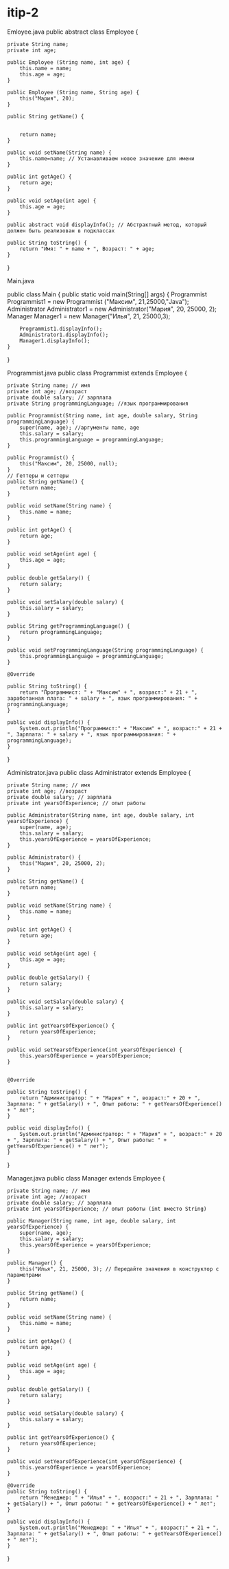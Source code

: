 # itip-2

Emloyee.java
public abstract class Employee {

    private String name;
    private int age;

    public Employee (String name, int age) {
        this.name = name;
        this.age = age;
    }

    public Employee (String name, String age) {
        this("Мария", 20);
    }

    public String getName() {

  
        return name;
    }

    public void setName(String name) {
        this.name=name; // Устанавливаем новое значение для имени
    }

    public int getAge() {
        return age;
    }

    public void setAge(int age) {
        this.age = age;
    }

    public abstract void displayInfo(); // Абстрактный метод, который должен быть реализован в подклассах

    public String toString() {
        return "Имя: " + name + ", Возраст: " + age;
    }

}




Main.java


public class Main {
    public static void main(String[] args) {
        Programmist Programmist1 = new Programmist ("Максим", 21,25000,"Java");
        Administrator Administrator1 = new Administrator("Мария", 20, 25000, 2);
        Manager Manager1 = new Manager("Илья", 21, 25000,3);


        Programmist1.displayInfo();
        Administrator1.displayInfo();
        Manager1.displayInfo();
    }
}



Programmist.java
public class Programmist extends Employee {

    private String name; // имя
    private int age; //возраст
    private double salary; // зарплата
    private String programmingLanguage; //язык программирования

    public Programmist(String name, int age, double salary, String programmingLanguage) {
        super(name, age); //аргументы name, age
        this.salary = salary;
        this.programmingLanguage = programmingLanguage;
    }

    public Programmist() {
        this("Максим", 20, 25000, null);
    }
    // Геттеры и сеттеры
    public String getName() {
        return name;
    }

    public void setName(String name) {
        this.name = name;
    }

    public int getAge() {
        return age;
    }

    public void setAge(int age) {
        this.age = age;
    }

    public double getSalary() {
        return salary;
    }

    public void setSalary(double salary) {
        this.salary = salary;
    }

    public String getProgrammingLanguage() {
        return programmingLanguage;
    }

    public void setProgrammingLanguage(String programmingLanguage) {
        this.programmingLanguage = programmingLanguage;
    }

    @Override

    public String toString() {
        return "Программист: " + "Максим" + ", возраст:" + 21 + ", заработанная плата: " + salary + ", язык программирования: " + programmingLanguage;
    }

    public void displayInfo() {
        System.out.println("Программист:" + "Максим" + ", возраст:" + 21 + ", Зарплата: " + salary + ", язык программирования: " + programmingLanguage);
    }
}



Administrator.java
public class Administrator extends Employee {

    private String name; // имя
    private int age; //возраст
    private double salary; // зарплата
    private int yearsOfExperience; // опыт работы

    public Administrator(String name, int age, double salary, int yearsOfExperience) {
        super(name, age);
        this.salary = salary;
        this.yearsOfExperience = yearsOfExperience;
    }

    public Administrator() {
        this("Мария", 20, 25000, 2);
    }

    public String getName() {
        return name;
    }

    public void setName(String name) {
        this.name = name;
    }

    public int getAge() {
        return age;
    }

    public void setAge(int age) {
        this.age = age;
    }

    public double getSalary() {
        return salary;
    }

    public void setSalary(double salary) {
        this.salary = salary;
    }

    public int getYearsOfExperience() {
        return yearsOfExperience;
    }

    public void setYearsOfExperience(int yearsOfExperience) {
        this.yearsOfExperience = yearsOfExperience;
    }


    @Override

    public String toString() {
        return "Администратор: " + "Мария" + ", возраст:" + 20 + ", Зарплата: " + getSalary() + ", Опыт работы: " + getYearsOfExperience() + " лет";
    }

    public void displayInfo() {
        System.out.println("Администратор: " + "Мария" + ", возраст:" + 20 + ", Зарплата: " + getSalary() + ", Опыт работы: " + getYearsOfExperience() + " лет");
    }
}

Manager.java
public class Manager extends Employee {

    private String name; // имя
    private int age; //возраст
    private double salary; // зарплата
    private int yearsOfExperience; // опыт работы (int вместо String)

    public Manager(String name, int age, double salary, int yearsOfExperience) {
        super(name, age);
        this.salary = salary;
        this.yearsOfExperience = yearsOfExperience;
    }

    public Manager() {
        this("Илья", 21, 25000, 3); // Передайте значения в конструктор с параметрами
    }

    public String getName() {
        return name;
    }

    public void setName(String name) {
        this.name = name;
    }

    public int getAge() {
        return age;
    }

    public void setAge(int age) {
        this.age = age;
    }

    public double getSalary() {
        return salary;
    }

    public void setSalary(double salary) {
        this.salary = salary;
    }

    public int getYearsOfExperience() {
        return yearsOfExperience;
    }

    public void setYearsOfExperience(int yearsOfExperience) {
        this.yearsOfExperience = yearsOfExperience;
    }

    @Override
    public String toString() {
        return "Менеджер: " + "Илья" + ", возраст:" + 21 + ", Зарплата: " + getSalary() + ", Опыт работы: " + getYearsOfExperience() + " лет";
    }

    public void displayInfo() {
        System.out.println("Менеджер: " + "Илья" + ", возраст:" + 21 + ", Зарплата: " + getSalary() + ", Опыт работы: " + getYearsOfExperience() + " лет");
    }
}
